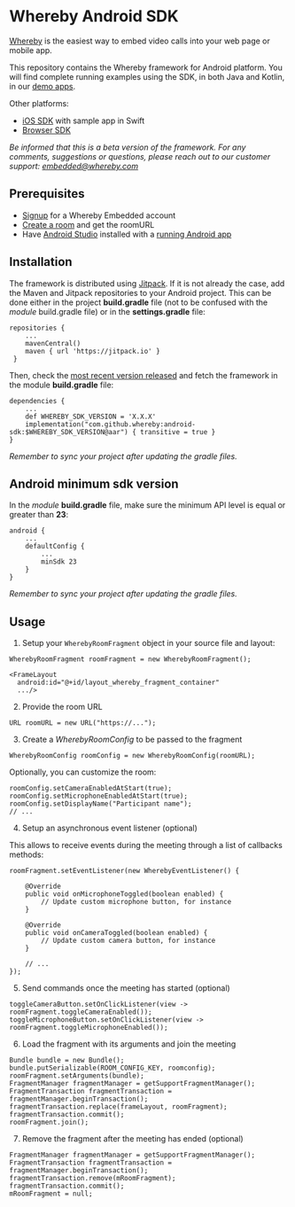 # Whereby Android SDK
[Whereby](https://whereby.com/) is the easiest way to embed video calls into your web page or mobile app.

This repository contains the Whereby framework for Android platform. You will find complete running examples using the SDK, in both Java and Kotlin, in our [demo apps](https://github.com/whereby/android-sdk-demo-app).

Other platforms: 
- [iOS SDK](https://github.com/whereby/ios-sdk) with sample app in Swift
- [Browser SDK](https://github.com/whereby/browser-sdk)

*Be informed that this is a beta version of the framework. For any comments, suggestions or questions, please reach out to our customer support: embedded@whereby.com* 

## Prerequisites
- [Signup](https://whereby.com/org/signup/embedded) for a Whereby Embedded account
- [Create a room](https://docs.whereby.com/creating-and-deleting-rooms) and get the roomURL
- Have [Android Studio](https://developer.android.com/studio/install) installed with a [running Android app](https://developer.android.com/studio/run)

## Installation 
The framework is distributed using [Jitpack](https://docs.jitpack.io/). If it is not already the case, add the Maven and Jitpack repositories to your Android project. This can be done either in the project  **build.gradle** file (not to be confused with the *module* build.gradle file) or in the **settings.gradle** file:
```
repositories {
    ...
    mavenCentral()
    maven { url 'https://jitpack.io' }  
 }
```

Then, check the [most recent version released](https://github.com/whereby/android-sdk/releases) and fetch the framework in the module **build.gradle** file:
```
dependencies {  
    ...
    def WHEREBY_SDK_VERSION = 'X.X.X'
    implementation("com.github.whereby:android-sdk:$WHEREBY_SDK_VERSION@aar") { transitive = true }
}

```
*Remember to sync your project after updating the gradle files.*

## Android minimum sdk version
In the *module* **build.gradle** file, make sure the minimum API level is equal or greater than **23**: 
```
android {  
    ...
    defaultConfig {  
        ...
        minSdk 23
    } 
}
```
*Remember to sync your project after updating the gradle files.*

## Usage
1. Setup your `WherebyRoomFragment` object in your source file and layout:
```
WherebyRoomFragment roomFragment = new WherebyRoomFragment();
```
```
<FrameLayout  
  android:id="@+id/layout_whereby_fragment_container"  
  .../>
  ```

2. Provide the room URL
```
URL roomURL = new URL("https://...");
```

3. Create a *WherebyRoomConfig* to be passed to the fragment
```
WherebyRoomConfig roomConfig = new WherebyRoomConfig(roomURL);
```

Optionally, you can customize the room:
```
roomConfig.setCameraEnabledAtStart(true);  
roomConfig.setMicrophoneEnabledAtStart(true); 
roomConfig.setDisplayName("Participant name");  
// ...
```

4. Setup an asynchronous event listener (optional)

This allows to receive events during the meeting through a list of callbacks methods:
```
roomFragment.setEventListener(new WherebyEventListener() {  

    @Override  
    public void onMicrophoneToggled(boolean enabled) {  
        // Update custom microphone button, for instance
    }  
  
    @Override  
    public void onCameraToggled(boolean enabled) {  
        // Update custom camera button, for instance
    }  

    // ...
});  
```

5. Send commands once the meeting has started (optional)
```
toggleCameraButton.setOnClickListener(view -> roomFragment.toggleCameraEnabled());  
toggleMicrophoneButton.setOnClickListener(view -> roomFragment.toggleMicrophoneEnabled());
```

6. Load the fragment with its arguments and join the meeting
```
Bundle bundle = new Bundle();  
bundle.putSerializable(ROOM_CONFIG_KEY, roomconfig);  
roomFragment.setArguments(bundle);  
FragmentManager fragmentManager = getSupportFragmentManager();  
FragmentTransaction fragmentTransaction = fragmentManager.beginTransaction();  
fragmentTransaction.replace(frameLayout, roomFragment);  
fragmentTransaction.commit();  
roomFragment.join();
```

7. Remove the fragment after the meeting has ended (optional)
```
FragmentManager fragmentManager = getSupportFragmentManager();  
FragmentTransaction fragmentTransaction = fragmentManager.beginTransaction();  
fragmentTransaction.remove(mRoomFragment);  
fragmentTransaction.commit();  
mRoomFragment = null;
```



